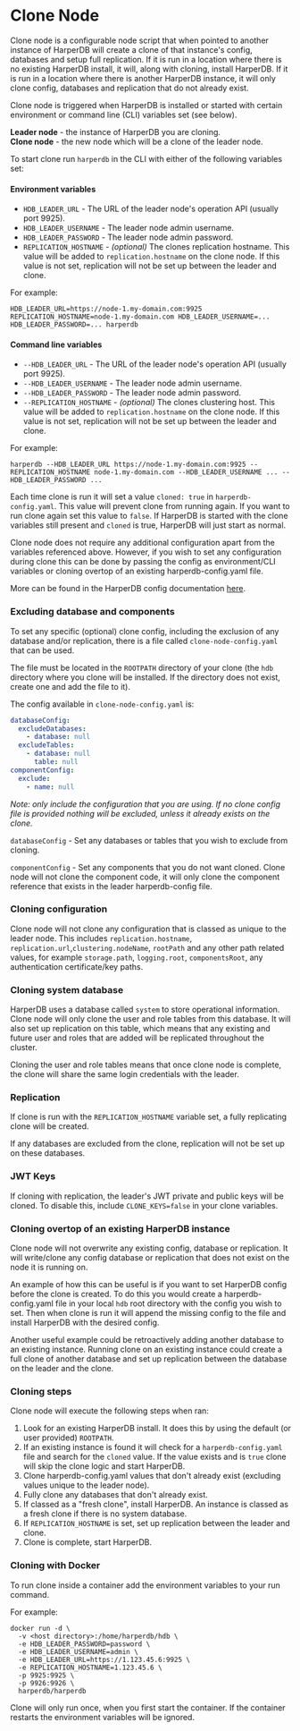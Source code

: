# Clone Node

Clone node is a configurable node script that when pointed to another instance of HarperDB will create a clone of that 
instance's config, databases and setup full replication. If it is run in a location where there is no existing HarperDB install, 
it will, along with cloning, install HarperDB. If it is run in a location where there is another HarperDB instance, it will
only clone config, databases and replication that do not already exist. 

Clone node is triggered when HarperDB is installed or started with certain environment or command line (CLI) variables set (see below).

**Leader node** - the instance of HarperDB you are cloning.\
**Clone node** - the new node which will be a clone of the leader node.

To start clone run `harperdb` in the CLI with either of the following variables set:

#### Environment variables

* `HDB_LEADER_URL` - The URL of the leader node's operation API (usually port 9925).
* `HDB_LEADER_USERNAME` - The leader node admin username.
* `HDB_LEADER_PASSWORD` - The leader node admin password.
* `REPLICATION_HOSTNAME` - _(optional)_ The clones replication hostname. This value will be added to `replication.hostname` on the clone node. If this value is not set, replication will not be set up between the leader and clone.

For example:
```
HDB_LEADER_URL=https://node-1.my-domain.com:9925 REPLICATION_HOSTNAME=node-1.my-domain.com HDB_LEADER_USERNAME=... HDB_LEADER_PASSWORD=... harperdb
```

#### Command line variables

* `--HDB_LEADER_URL` - The URL of the leader node's operation API (usually port 9925).
* `--HDB_LEADER_USERNAME` - The leader node admin username.
* `--HDB_LEADER_PASSWORD` - The leader node admin password.
* `--REPLICATION_HOSTNAME` - _(optional)_ The clones clustering host. This value will be added to `replication.hostname` on the clone node. If this value is not set, replication will not be set up between the leader and clone.

For example:
```
harperdb --HDB_LEADER_URL https://node-1.my-domain.com:9925 --REPLICATION_HOSTNAME node-1.my-domain.com --HDB_LEADER_USERNAME ... --HDB_LEADER_PASSWORD ...
```

Each time clone is run it will set a value `cloned: true` in `harperdb-config.yaml`. This value will prevent clone from 
running again. If you want to run clone again set this value to `false`. If HarperDB is started with the clone variables 
still present and `cloned` is true, HarperDB will just start as normal.

Clone node does not require any additional configuration apart from the variables referenced above. 
However, if you wish to set any configuration during clone this can be done by passing the config as environment/CLI 
variables or cloning overtop of an existing harperdb-config.yaml file.

More can be found in the HarperDB config documentation [here](../deployments/configuration.md).

### Excluding database and components

To set any specific (optional) clone config, including the exclusion of any database and/or replication, there is a file
called `clone-node-config.yaml` that can be used.

The file must be located in the `ROOTPATH` directory of your clone (the `hdb` directory where you clone will be installed. 
If the directory does not exist, create one and add the file to it).

The config available in `clone-node-config.yaml` is: 

```yaml
databaseConfig:
  excludeDatabases:
    - database: null
  excludeTables:
    - database: null
      table: null
componentConfig:
  exclude:
    - name: null
```

_Note: only include the configuration that you are using. If no clone config file is provided nothing will be excluded, 
unless it already exists on the clone._

`databaseConfig` - Set any databases or tables that you wish to exclude from cloning.

`componentConfig` - Set any components that you do not want cloned. Clone node will not clone the component code, 
it will only clone the component reference that exists in the leader harperdb-config file.

### Cloning configuration

Clone node will not clone any configuration that is classed as unique to the leader node. This includes `replication.hostname`, `replication.url`,`clustering.nodeName`, 
`rootPath` and any other path related values, for example `storage.path`, `logging.root`, `componentsRoot`, 
any authentication certificate/key paths.

### Cloning system database

HarperDB uses a database called `system` to store operational information. Clone node will only clone the user and role 
tables from this database. It will also set up replication on this table, which means that any existing and future user and roles
that are added will be replicated throughout the cluster.

Cloning the user and role tables means that once clone node is complete, the clone will share the same login credentials with 
the leader.

### Replication

If clone is run with the `REPLICATION_HOSTNAME` variable set, a fully replicating clone will be created.

If any databases are excluded from the clone, replication will not be set up on these databases.

### JWT Keys

If cloning with replication, the leader's JWT private and public keys will be cloned. To disable this, include `CLONE_KEYS=false` in your clone variables.

### Cloning overtop of an existing HarperDB instance

Clone node will not overwrite any existing config, database or replication. It will write/clone any config database or replication 
that does not exist on the node it is running on. 

An example of how this can be useful is if you want to set HarperDB config before the clone is created. To do this you 
would create a harperdb-config.yaml file in your local `hdb` root directory with the config you wish to set. Then 
when clone is run it will append the missing config to the file and install HarperDB with the desired config.

Another useful example could be retroactively adding another database to an existing instance. Running clone on 
an existing instance could create a full clone of another database and set up replication between the database on the 
leader and the clone.

### Cloning steps

Clone node will execute the following steps when ran:
1. Look for an existing HarperDB install. It does this by using the default (or user provided) `ROOTPATH`.
2. If an existing instance is found it will check for a `harperdb-config.yaml` file and search for the `cloned` value. If the value exists and is `true` clone will skip the clone logic and start HarperDB.
3. Clone harperdb-config.yaml values that don't already exist (excluding values unique to the leader node).
4. Fully clone any databases that don't already exist.
5. If classed as a "fresh clone", install HarperDB. An instance is classed as a fresh clone if there is no system database.
6. If `REPLICATION_HOSTNAME` is set, set up replication between the leader and clone.
7. Clone is complete, start HarperDB.

### Cloning with Docker

To run clone inside a container add the environment variables to your run command.

For example:

```
docker run -d \
  -v <host directory>:/home/harperdb/hdb \
  -e HDB_LEADER_PASSWORD=password \
  -e HDB_LEADER_USERNAME=admin \
  -e HDB_LEADER_URL=https://1.123.45.6:9925 \
  -e REPLICATION_HOSTNAME=1.123.45.6 \
  -p 9925:9925 \
  -p 9926:9926 \
  harperdb/harperdb
```

Clone will only run once, when you first start the container. If the container restarts the environment variables will be ignored.
